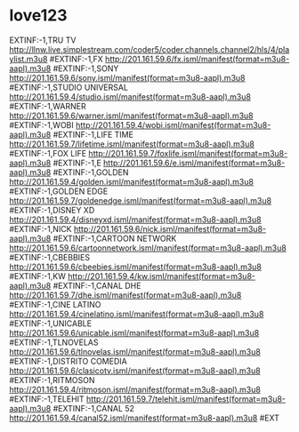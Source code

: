 # love123
EXTINF:-1,TRU TV http://llnw.live.simplestream.com/coder5/coder.channels.channel2/hls/4/playlist.m3u8 #EXTINF:-1,FX http://201.161.59.6/fx.isml/manifest(format=m3u8-aapl).m3u8 #EXTINF:-1,SONY http://201.161.59.6/sony.isml/manifest(format=m3u8-aapl).m3u8 #EXTINF:-1,STUDIO UNIVERSAL http://201.161.59.4/studio.isml/manifest(format=m3u8-aapl).m3u8 #EXTINF:-1,WARNER http://201.161.59.6/warner.isml/manifest(format=m3u8-aapl).m3u8 #EXTINF:-1,WOBI http://201.161.59.4/wobi.isml/manifest(format=m3u8-aapl).m3u8 #EXTINF:-1,LIFE TIME http://201.161.59.7/lifetime.isml/manifest(format=m3u8-aapl).m3u8 #EXTINF:-1,FOX LIFE http://201.161.59.7/foxlife.isml/manifest(format=m3u8-aapl).m3u8 #EXTINF:-1,E http://201.161.59.6/e.isml/manifest(format=m3u8-aapl).m3u8 #EXTINF:-1,GOLDEN http://201.161.59.4/golden.isml/manifest(format=m3u8-aapl).m3u8 #EXTINF:-1,GOLDEN EDGE http://201.161.59.7/goldenedge.isml/manifest(format=m3u8-aapl).m3u8 #EXTINF:-1,DISNEY XD http://201.161.59.4/disneyxd.isml/manifest(format=m3u8-aapl).m3u8 #EXTINF:-1,NICK http://201.161.59.6/nick.isml/manifest(format=m3u8-aapl).m3u8 #EXTINF:-1,CARTOON NETWORK http://201.161.59.6/cartoonnetwork.isml/manifest(format=m3u8-aapl).m3u8 #EXTINF:-1,CBEBBIES http://201.161.59.6/cbeebies.isml/manifest(format=m3u8-aapl).m3u8 #EXTINF:-1,KW http://201.161.59.4/kw.isml/manifest(format=m3u8-aapl).m3u8 #EXTINF:-1,CANAL DHE http://201.161.59.7/dhe.isml/manifest(format=m3u8-aapl).m3u8 #EXTINF:-1,CINE LATINO http://201.161.59.4/cinelatino.isml/manifest(format=m3u8-aapl).m3u8 #EXTINF:-1,UNICABLE http://201.161.59.6/unicable.isml/manifest(format=m3u8-aapl).m3u8 #EXTINF:-1,TLNOVELAS http://201.161.59.6/tlnovelas.isml/manifest(format=m3u8-aapl).m3u8 #EXTINF:-1,DISTRITO COMEDIA http://201.161.59.6/clasicotv.isml/manifest(format=m3u8-aapl).m3u8 #EXTINF:-1,RITMOSON http://201.161.59.4/ritmoson.isml/manifest(format=m3u8-aapl).m3u8 #EXTINF:-1,TELEHIT http://201.161.59.7/telehit.isml/manifest(format=m3u8-aapl).m3u8 #EXTINF:-1,CANAL 52 http://201.161.59.4/canal52.isml/manifest(format=m3u8-aapl).m3u8 #EXT
